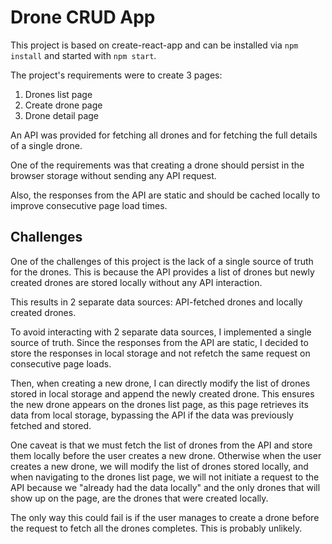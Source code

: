 # Drone CRUD App
This project is based on create-react-app and can be installed via `npm install` and started with `npm start`.

The project's requirements were to create 3 pages:
1. Drones list page
2. Create drone page
3. Drone detail page

An API was provided for fetching all drones and for fetching the full details of a single drone.

One of the requirements was that creating a drone should persist in the browser storage without sending any API request.

Also, the responses from the API are static and should be cached locally to improve consecutive page load times.

## Challenges

One of the challenges of this project is the lack of a single source of truth for the drones. This is because the API provides a list of drones but newly created drones are stored locally without any API interaction. 

This results in 2 separate data sources: API-fetched drones and locally created drones.

To avoid interacting with 2 separate data sources, I implemented a single source of truth. Since the responses from the API are static, I decided to store the responses in local storage and not refetch the same request on consecutive page loads. 

Then, when creating a new drone, I can directly modify the list of drones stored in local storage and append the newly created drone. This ensures the new drone appears on the drones list page, as this page retrieves its data from local storage, bypassing the API if the data was previously fetched and stored.

One caveat is that we must fetch the list of drones from the API and store them locally before the user creates a new drone. Otherwise when the user creates a new drone, we will modify the list of drones stored locally, and when navigating to the drones list page, we will not initiate a request to the API because we "already had the data locally" and the only drones that will show up on the page, are the drones that were created locally.

The only way this could fail is if the user manages to create a drone before the request to fetch all the drones completes. This is probably unlikely.
